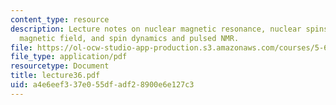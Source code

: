 ```yaml
---
content_type: resource
description: Lecture notes on nuclear magnetic resonance, nuclear spins in a static
  magnetic field, and spin dynamics and pulsed NMR.
file: https://ol-ocw-studio-app-production.s3.amazonaws.com/courses/5-61-physical-chemistry-fall-2007/a4e6eef337e055dfadf28900e6e127c3_lecture36.pdf
file_type: application/pdf
resourcetype: Document
title: lecture36.pdf
uid: a4e6eef3-37e0-55df-adf2-8900e6e127c3
---
```

